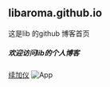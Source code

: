 ## libaroma.github.io

这是lib 的github 博客首页

##### 欢迎访问lib的个人博客

[续加仪](https://www.hyz.cool)
![App](https://hyz.cool/public/R/img/logo.png)
